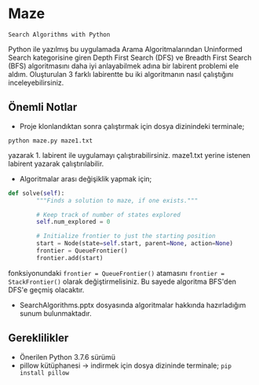 # Maze
    Search Algorithms with Python
Python ile yazılmış bu uygulamada Arama Algoritmalarından Uninformed Search kategorisine giren Depth First Search (DFS) ve Breadth First Search (BFS) algoritmasını daha iyi anlayabilmek adına bir labirent problemi ele aldım. Oluşturulan 3 farklı labirentte bu iki algoritmanın nasıl çalıştığını inceleyebilirsiniz.
## Önemli Notlar
- Proje klonlandıktan sonra çalıştırmak için dosya dizinindeki terminale;

 ```python maze.py maze1.txt```

yazarak 1. labirent ile uygulamayı çalıştırabilirsiniz. maze1.txt yerine istenen labirent yazarak çalıştırılabilir. 
- Algoritmalar arası değişiklik yapmak için;
```python
def solve(self):
        """Finds a solution to maze, if one exists."""

        # Keep track of number of states explored
        self.num_explored = 0

        # Initialize frontier to just the starting position
        start = Node(state=self.start, parent=None, action=None)
        frontier = QueueFrontier()
        frontier.add(start)
```
fonksiyonundaki ```frontier = QueueFrontier()``` atamasını ```frontier = StackFrontier()``` olarak değiştirmelisiniz. Bu sayede algoritma BFS'den DFS'e geçmiş olacaktır.

- SearchAlgorithms.pptx dosyasında algoritmalar hakkında hazırladığım sunum bulunmaktadır.

## Gereklilikler
- Önerilen Python 3.7.6 sürümü
- pillow kütüphanesi -> indirmek için dosya dizininde terminale;
 ```pip install pillow```
 

